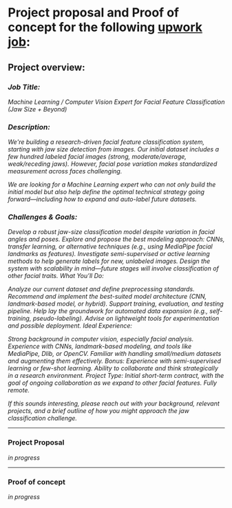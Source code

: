 # Project proposal and Proof of concept for the following [upwork job](https://www.upwork.com/jobs/Deep-span-class-highlight-Learning-span-Engineer-Facial-Feature-Analysis_~021906109541915821640/?referrer_url_path=%2Fnx%2Fsearch%2Fjobs%2F):

## Project overview:

<i> 

### Job Title:
Machine Learning / Computer Vision Expert for Facial Feature Classification (Jaw Size + Beyond)

### Description:
We're building a research-driven facial feature classification system, starting with jaw size detection from images. Our initial dataset includes a few hundred labeled facial images (strong, moderate/average, weak/receding jaws). However, facial pose variation makes standardized measurement across faces challenging.

We are looking for a Machine Learning expert who can not only build the initial model but also help define the optimal technical strategy going forward—including how to expand and auto-label future datasets.

### Challenges & Goals:

Develop a robust jaw-size classification model despite variation in facial angles and poses.
Explore and propose the best modeling approach: CNNs, transfer learning, or alternative techniques (e.g., using MediaPipe facial landmarks as features).
Investigate semi-supervised or active learning methods to help generate labels for new, unlabeled images.
Design the system with scalability in mind—future stages will involve classification of other facial traits.
What You’ll Do:

Analyze our current dataset and define preprocessing standards.
Recommend and implement the best-suited model architecture (CNN, landmark-based model, or hybrid).
Support training, evaluation, and testing pipeline.
Help lay the groundwork for automated data expansion (e.g., self-training, pseudo-labeling).
Advise on lightweight tools for experimentation and possible deployment.
Ideal Experience:

Strong background in computer vision, especially facial analysis.
Experience with CNNs, landmark-based modeling, and tools like MediaPipe, Dlib, or OpenCV.
Familiar with handling small/medium datasets and augmenting them effectively.
Bonus: Experience with semi-supervised learning or few-shot learning.
Ability to collaborate and think strategically in a research environment.
Project Type:
Initial short-term contract, with the goal of ongoing collaboration as we expand to other facial features. Fully remote.

If this sounds interesting, please reach out with your background, relevant projects, and a brief outline of how you might approach the jaw classification challenge. </i>
____________________________________________________________________________________________
### Project Proposal
<i> in progress </i>
____________________________________________________________________________________________
### Proof of concept
<i> in progress </i>
